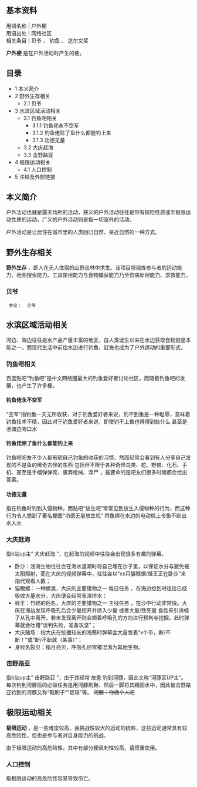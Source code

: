 **基本资料**  
---  
用语名称  |  户外梗   
用语出处  |  网络社区   
相关条目  |  贝爷  、  钓鱼  、  达尔文奖   
  
**户外梗** 是在户外活动时产生的梗。

##  目录

  * 1  本义简介 
  * 2  野外生存相关 
    * 2.1  贝爷 
  * 3  水滨区域活动相关 
    * 3.1  钓鱼吧相关 
      * 3.1.1  钓鱼佬永不空军 
      * 3.1.2  钓鱼佬除了鱼什么都能钓上来 
      * 3.1.3  功德无量 
    * 3.2  大庆赶海 
    * 3.3  击野路亚 
  * 4  极限运动相关 
    * 4.1  人口控制 
  * 5  注释及外部链接 

##  本义简介

户外活动也就是露天场所的活动，狭义的户外活动往往是带有探险性质或半极限运动性质的运动，广义的户外活动则是指一切室外的活动。

户外活动是让居住在城市里的人类回归自然、亲近自然的一种方式。

##  野外生存相关

**野外生存** ，即人在无人住宿的山野丛林中求生。该项目将锻炼参与者的运动能力、地图搜索能力、工具使用能力与食物捕获能力乃至伤病处理能力、求救能力。

###  贝爷

     参见：  贝爷 

##  水滨区域活动相关

河边、海边往往是水产品产量丰富的地区，自人类诞生以来在水边获取食物就是本能之一，而现代生活中前往水边进行钓鱼、赶海也成为了户外运动的重要形式。

###  钓鱼吧相关

百度贴吧“钓鱼吧”是中文网络圈最大的钓鱼爱好者讨论社区，而随着钓鱼吧的发展，也产生了许多梗。

####  钓鱼佬永不空军

“空军”指钓鱼一天无所收获，对于钓鱼爱好者来说，钓不到鱼是一种耻辱，意味着钓鱼技术不精，因此对于钓鱼爱好者来说，即使钓不上鱼也得得到些什么
甚至是池塘边喝口水

####  钓鱼佬除了鱼什么都能钓上来

钓鱼吧吧友不少人都有晒自己钓鱼的收获的习惯，然而经常会看到有人分享自己发现的不是鱼的稀奇古怪的东西
包括但不限于各种奇怪鸟类、蛇、野兽、化石、手机、甚至是手榴弹弹壳、废弃枪械、浮尸  ，最要命的是吧友们很多时候都会给出答案。

####  功德无量

指在钓鱼时钓到入侵物种，而贴吧“放生吧”常常见到放生入侵物种的行为，而这种行为令人想到了著名梗图“功德无量放生机”  将鱼绑在水边的电动机上令鱼不断出水入水

###  大庆赶海

指b站up主“  大庆赶海  ”，在赶海的视频中往往会出现很多有趣的弹幕。

  * 卧沙：浅海生物往往会在海水退潮时将自己埋在沙子里，以保证水分与避免被太阳照射，而在大庆的视频弹幕中，往往会以“xx只猫眼螺/蛏王正在卧沙”来指代观看人数； 
  * 猫眼螺：一种螺类，大庆的主要猎物之一  每日任务  ，在海边捡到时往往已经吸收大量水分，大庆便会经常表演挤水； 
  * 蛏王：竹蛏的俗名，大庆的主要猎物之一  主线任务  ，在沙中行动非常快。大庆在海边发现呼吸孔后会少量挖开并挤入少量  或者大量/致死量  食盐来引诱蛏子从孔中离开，若未发现离开则会顺着呼吸孔的方向进行预判与挖掘，此时弹幕就会吐槽“谈判失败，准备攻坚”； 
  * 大庆赌场：指大庆在挖掘较长的海葵时弹幕会大量发表“x个币，断/不断！”或“断/不断就（某事）”； 
  * 身败名裂贝：指月亮贝，呼吸孔经常被混淆为其他生物。 

###  击野路亚

指b站up主“  击野路亚  ”，由于其经常 ~~故意~~ 钓到河豚，因此又称“河豚区UP主”。
每次钓到河豚后的必做任务是用河豚刷鞋、然后一脚将其踢回水中，因此被击野路亚钓到的河豚又称“鞋刷子”“足球”等。 ~~河豚：你做个人吧~~

##  极限运动相关

**极限运动** ，是一些难度较高，且挑战性较大的运动的统称，这些运动通常具有较高危险性，但也是参与者对自身能力的挑战。

由于极限运动的高危险性，其中有部分梗讽刺性较高，请慎重使用。

###  人口控制

指极限运动的高危险性容易导致伤亡。